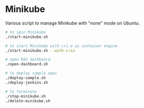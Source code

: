 # Minikube

Various script to manage Minikube with "none" mode on Ubuntu.

```bash
# to spin Minikube
./start-minikube.sh

# to start Minikube with cri-o as container engine
./start-minikube.sh --with-crio

# open K8S dashboard
./open-dashboard.sh

# to deploy sample apps
./deploy-sample.sh
./deploy-jenkins.sh

# to terminate
./stop-minikube.sh
./delete-minikube.sh
```
